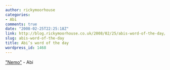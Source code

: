 ```yaml
---
author: rickymoorhouse
categories:
- Abi
comments: true
date: "2008-02-25T22:25:18Z"
link: http://blog.rickymoorhouse.co.uk/2008/02/25/abis-word-of-the-day/
slug: abis-word-of-the-day
title: Abi’s word of the day
wordpress_id: 1468
---
```


["Nemo"](/ricky/audio/nemo.mp3) - Abi
